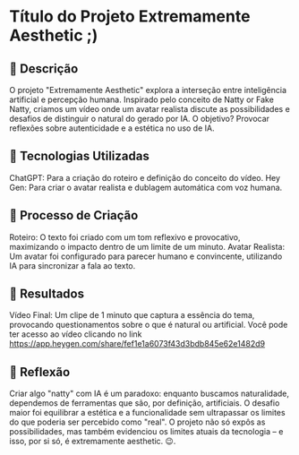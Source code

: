 # Título do Projeto Extremamente Aesthetic ;)

## 📒 Descrição
O projeto "Extremamente Aesthetic" explora a interseção entre inteligência artificial e percepção humana. Inspirado pelo conceito de Natty or Fake Natty, criamos um vídeo onde um avatar realista discute as possibilidades e desafios de distinguir o natural do gerado por IA. O objetivo? Provocar reflexões sobre autenticidade e a estética no uso de IA.

## 🤖 Tecnologias Utilizadas
ChatGPT: Para a criação do roteiro e definição do conceito do vídeo.
Hey Gen: Para criar o avatar realista e dublagem automática com voz humana.

## 🧐 Processo de Criação
Roteiro: O texto foi criado com um tom reflexivo e provocativo, maximizando o impacto dentro de um limite de um minuto.
Avatar Realista: Um avatar foi configurado para parecer humano e convincente, utilizando IA para sincronizar a fala ao texto.

## 🚀 Resultados
Vídeo Final: Um clipe de 1 minuto que captura a essência do tema, provocando questionamentos sobre o que é natural ou artificial.
Você pode ter acesso ao vídeo clicando no link https://app.heygen.com/share/fef1e1a6073f43d3bdb845e62e1482d9

## 💭 Reflexão 
Criar algo "natty" com IA é um paradoxo: enquanto buscamos naturalidade, dependemos de ferramentas que são, por definição, artificiais. O desafio maior foi equilibrar a estética e a funcionalidade sem ultrapassar os limites do que poderia ser percebido como "real". O projeto não só expôs as possibilidades, mas também evidenciou os limites atuais da tecnologia – e isso, por si só, é extremamente aesthetic. 😉.
